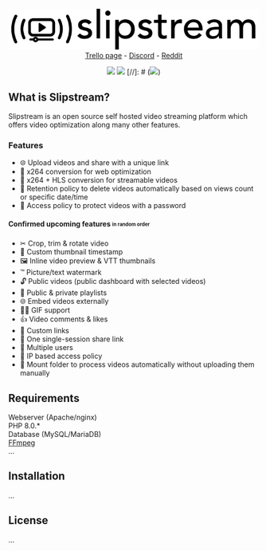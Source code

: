 <p align="center">
<img src="./newlogo.svg"><br>
<a href="https://trello.com/b/duVOc3vL/slipstream">Trello page</a> - 
<a href="https://discord.gg/exE6qpTExf">Discord</a> - 
<a href="#">Reddit</a>
</p>

<p align="center">
<img src="https://shields.io/badge/-Unreleased-critical">
<img src="https://shields.io/badge/-PreAlpha-critical">
[//]: # (<img src="https://shields.io/badge/-Still%20in%20development-critical">)
</p>

## What is Slipstream?
Slipstream is an open source self hosted video streaming platform which offers video optimization along many other features.

### Features

- 🌐 Upload videos and share with a unique link
- 📼 x264 conversion for web optimization
- 📼 x264 + HLS conversion for streamable videos
- 🚮 Retention policy to delete videos automatically based on views count or specific date/time
- 🔑 Access policy to protect videos with a password

#### Confirmed upcoming features <sub><sup>in random order</sup></sub>



- ✂ Crop, trim & rotate video 
- 📸 Custom thumbnail timestamp
- 🖼 Inline video preview & VTT thumbnails
- ™ Picture/text watermark
- 🔓 Public videos (public dashboard with selected videos)
- 📃 Public & private playlists
- 🌐 Embed videos externally
- 👯‍♂️ GIF support
- 👍 Video comments & likes
- 🐌 Custom links
- 🔐 One single-session share link
- 👥 Multiple users 
- 🔑 IP based access policy
- 💾 Mount folder to process videos automatically without uploading them manually

## Requirements
Webserver (Apache/nginx)\
PHP 8.0.*\
Database (MySQL/MariaDB)\
[FFmpeg](https://www.ffmpeg.org/about.html) \
...


## Installation
...

## License
...
